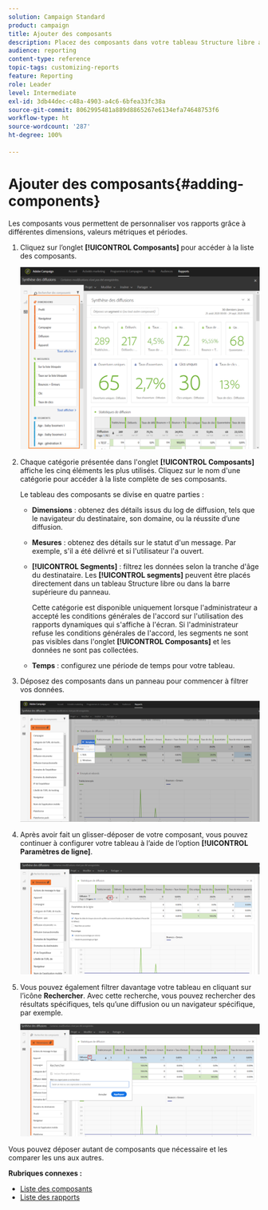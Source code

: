 ```yaml
---
solution: Campaign Standard
product: campaign
title: Ajouter des composants
description: Placez des composants dans votre tableau Structure libre afin de commencer à filtrer les données et créer votre rapport.
audience: reporting
content-type: reference
topic-tags: customizing-reports
feature: Reporting
role: Leader
level: Intermediate
exl-id: 3db44dec-c48a-4903-a4c6-6bfea33fc38a
source-git-commit: 8062995481a889d8865267e6134efa74648753f6
workflow-type: ht
source-wordcount: '287'
ht-degree: 100%

---
```


# Ajouter des composants{#adding-components}

Les composants vous permettent de personnaliser vos rapports grâce à différentes dimensions, valeurs métriques et périodes.

1. Cliquez sur l’onglet **[!UICONTROL Composants]** pour accéder à la liste des composants.

   ![](assets/dynamic_report_components.png)

1. Chaque catégorie présentée dans l&#39;onglet **[!UICONTROL Composants]** affiche les cinq éléments les plus utilisés. Cliquez sur le nom d&#39;une catégorie pour accéder à la liste complète de ses composants.

   Le tableau des composants se divise en quatre parties :

   * **Dimensions** : obtenez des détails issus du log de diffusion, tels que le navigateur du destinataire, son domaine, ou la réussite d’une diffusion.
   * **Mesures** : obtenez des détails sur le statut d&#39;un message. Par exemple, s&#39;il a été délivré et si l&#39;utilisateur l&#39;a ouvert.
   * **[!UICONTROL Segments]** : filtrez les données selon la tranche d&#39;âge du destinataire. Les **[!UICONTROL segments]** peuvent être placés directement dans un tableau Structure libre ou dans la barre supérieure du panneau.

      Cette catégorie est disponible uniquement lorsque l&#39;administrateur a accepté les conditions générales de l&#39;accord sur l&#39;utilisation des rapports dynamiques qui s&#39;affiche à l&#39;écran. Si l&#39;administrateur refuse les conditions générales de l&#39;accord, les segments ne sont pas visibles dans l&#39;onglet **[!UICONTROL Composants]** et les données ne sont pas collectées.

   * **Temps** : configurez une période de temps pour votre tableau.

1. Déposez des composants dans un panneau pour commencer à filtrer vos données.

   ![](assets/dynamic_report_components_2.png)

1. Après avoir fait un glisser-déposer de votre composant, vous pouvez continuer à configurer votre tableau à l’aide de l’option **[!UICONTROL Paramètres de ligne]**.

   ![](assets/dynamic_report_components_3.png)

1. Vous pouvez également filtrer davantage votre tableau en cliquant sur l’icône **Rechercher**. Avec cette recherche, vous pouvez rechercher des résultats spécifiques, tels qu’une diffusion ou un navigateur spécifique, par exemple.

   ![](assets/dynamic_report_components_4.png)

Vous pouvez déposer autant de composants que nécessaire et les comparer les uns aux autres.

**Rubriques connexes :**

* [Liste des composants](../../reporting/using/list-of-components-.md)
* [Liste des rapports](../../reporting/using/defining-the-report-period.md)

